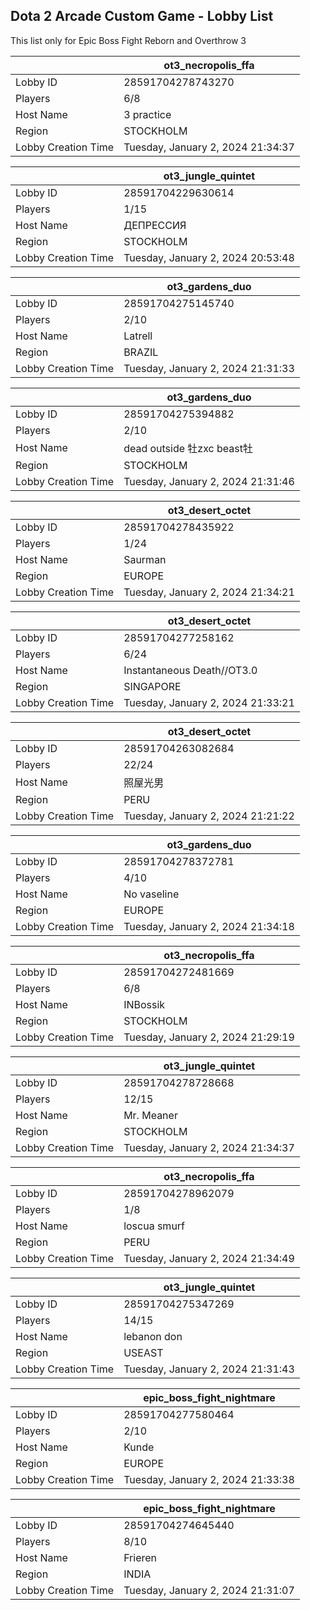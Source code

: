 ## Dota 2 Arcade Custom Game - Lobby List

This list only for Epic Boss Fight Reborn and Overthrow 3

|  | ot3_necropolis_ffa |
| ------ | ------ |
| Lobby ID | 28591704278743270 |
| Players | 6/8 |
| Host Name | 3 practice |
| Region | STOCKHOLM |
| Lobby Creation Time | Tuesday, January 2, 2024 21:34:37 |


|  | ot3_jungle_quintet |
| ------ | ------ |
| Lobby ID | 28591704229630614 |
| Players | 1/15 |
| Host Name | ДЕПРЕССИЯ |
| Region | STOCKHOLM |
| Lobby Creation Time | Tuesday, January 2, 2024 20:53:48 |


|  | ot3_gardens_duo |
| ------ | ------ |
| Lobby ID | 28591704275145740 |
| Players | 2/10 |
| Host Name | Latrell |
| Region | BRAZIL |
| Lobby Creation Time | Tuesday, January 2, 2024 21:31:33 |


|  | ot3_gardens_duo |
| ------ | ------ |
| Lobby ID | 28591704275394882 |
| Players | 2/10 |
| Host Name | dead outside 牡zxc beast牡 |
| Region | STOCKHOLM |
| Lobby Creation Time | Tuesday, January 2, 2024 21:31:46 |


|  | ot3_desert_octet |
| ------ | ------ |
| Lobby ID | 28591704278435922 |
| Players | 1/24 |
| Host Name | Saurman |
| Region | EUROPE |
| Lobby Creation Time | Tuesday, January 2, 2024 21:34:21 |


|  | ot3_desert_octet |
| ------ | ------ |
| Lobby ID | 28591704277258162 |
| Players | 6/24 |
| Host Name | Instantaneous Death//OT3.0 |
| Region | SINGAPORE |
| Lobby Creation Time | Tuesday, January 2, 2024 21:33:21 |


|  | ot3_desert_octet |
| ------ | ------ |
| Lobby ID | 28591704263082684 |
| Players | 22/24 |
| Host Name | 照屋光男 |
| Region | PERU |
| Lobby Creation Time | Tuesday, January 2, 2024 21:21:22 |


|  | ot3_gardens_duo |
| ------ | ------ |
| Lobby ID | 28591704278372781 |
| Players | 4/10 |
| Host Name | No vaseline |
| Region | EUROPE |
| Lobby Creation Time | Tuesday, January 2, 2024 21:34:18 |


|  | ot3_necropolis_ffa |
| ------ | ------ |
| Lobby ID | 28591704272481669 |
| Players | 6/8 |
| Host Name | INBossik |
| Region | STOCKHOLM |
| Lobby Creation Time | Tuesday, January 2, 2024 21:29:19 |


|  | ot3_jungle_quintet |
| ------ | ------ |
| Lobby ID | 28591704278728668 |
| Players | 12/15 |
| Host Name | Mr. Meaner |
| Region | STOCKHOLM |
| Lobby Creation Time | Tuesday, January 2, 2024 21:34:37 |


|  | ot3_necropolis_ffa |
| ------ | ------ |
| Lobby ID | 28591704278962079 |
| Players | 1/8 |
| Host Name | loscua smurf |
| Region | PERU |
| Lobby Creation Time | Tuesday, January 2, 2024 21:34:49 |


|  | ot3_jungle_quintet |
| ------ | ------ |
| Lobby ID | 28591704275347269 |
| Players | 14/15 |
| Host Name | lebanon don |
| Region | USEAST |
| Lobby Creation Time | Tuesday, January 2, 2024 21:31:43 |


|  | epic_boss_fight_nightmare |
| ------ | ------ |
| Lobby ID | 28591704277580464 |
| Players | 2/10 |
| Host Name | Kunde |
| Region | EUROPE |
| Lobby Creation Time | Tuesday, January 2, 2024 21:33:38 |


|  | epic_boss_fight_nightmare |
| ------ | ------ |
| Lobby ID | 28591704274645440 |
| Players | 8/10 |
| Host Name | Frieren |
| Region | INDIA |
| Lobby Creation Time | Tuesday, January 2, 2024 21:31:07 |


